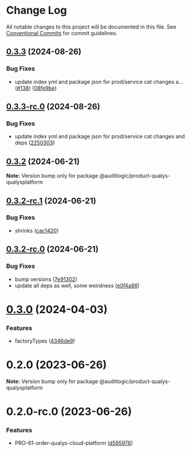 # Change Log

All notable changes to this project will be documented in this file.
See [Conventional Commits](https://conventionalcommits.org) for commit guidelines.

## [0.3.3](https://github.com/auditlogic/product/compare/@auditlogic/product-qualys-qualysplatform@0.3.2...@auditlogic/product-qualys-qualysplatform@0.3.3) (2024-08-26)


### Bug Fixes

* update index yml and package json for prod/service cat changes a… ([#138](https://github.com/auditlogic/product/issues/138)) ([08fe9be](https://github.com/auditlogic/product/commit/08fe9beb1c8457462a19bc69caa02e6212d97e1a))





## [0.3.3-rc.0](https://github.com/auditlogic/product/compare/@auditlogic/product-qualys-qualysplatform@0.3.2...@auditlogic/product-qualys-qualysplatform@0.3.3-rc.0) (2024-08-26)


### Bug Fixes

* update index yml and package json for prod/service cat changes and deps ([2250303](https://github.com/auditlogic/product/commit/225030363a363608240135b7ebed386b28f01e4b))





## [0.3.2](https://github.com/auditlogic/product/compare/@auditlogic/product-qualys-qualysplatform@0.3.2-rc.1...@auditlogic/product-qualys-qualysplatform@0.3.2) (2024-06-21)

**Note:** Version bump only for package @auditlogic/product-qualys-qualysplatform





## [0.3.2-rc.1](https://github.com/auditlogic/product/compare/@auditlogic/product-qualys-qualysplatform@0.3.2-rc.0...@auditlogic/product-qualys-qualysplatform@0.3.2-rc.1) (2024-06-21)


### Bug Fixes

* shrinks ([cac1420](https://github.com/auditlogic/product/commit/cac14200fefcd8183ab69fe89a47bd3f70f563e9))





## [0.3.2-rc.0](https://github.com/auditlogic/product/compare/@auditlogic/product-qualys-qualysplatform@0.3.0...@auditlogic/product-qualys-qualysplatform@0.3.2-rc.0) (2024-06-21)


### Bug Fixes

* bump versions ([7e91302](https://github.com/auditlogic/product/commit/7e913023b8b312150ed7762c32fbbe616be71de5))
* update all deps as well, some weirdness ([e0f4a86](https://github.com/auditlogic/product/commit/e0f4a864714e2d3de6bbf3da014d5312fe53be2f))





# [0.3.0](https://github.com/auditlogic/product/compare/@auditlogic/product-qualys-qualysplatform@0.2.0...@auditlogic/product-qualys-qualysplatform@0.3.0) (2024-04-03)


### Features

* factoryTypes ([4346de9](https://github.com/auditlogic/product/commit/4346de92693aee892fccf725338ffc7b80ab182b))





# 0.2.0 (2023-06-26)

**Note:** Version bump only for package @auditlogic/product-qualys-qualysplatform





# 0.2.0-rc.0 (2023-06-26)


### Features

* PRO-61-order-qualys-cloud-platform ([d595978](https://github.com/auditlogic/product/commit/d59597852d525439ffe6709ce88f599f142370c9))
